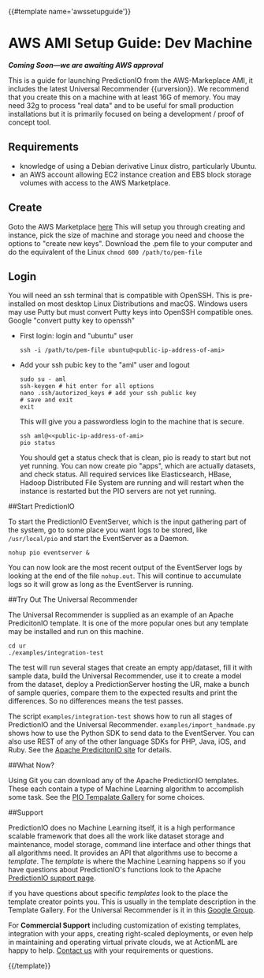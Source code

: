 {{#template name='awssetupguide'}}

# AWS AMI Setup Guide: Dev Machine

***Coming Soon&mdash;we are awaiting AWS approval***

This is a guide for launching PredictionIO from the AWS-Markeplace AMI, it includes the latest Universal Recommender {{urversion}}. We recommend that you create this on a machine with at least 16G of memory. You may need 32g to process "real data" and to be useful for small production installations but it is primarily focused on being a development / proof of concept tool. 

## Requirements

 - knowledge of using a Debian derivative Linux distro, particularly Ubuntu.
 - an AWS account allowing EC2 instance creation and EBS block storage volumes with access to the AWS Marketplace. 

## Create

Goto the AWS Marketplace [here]() This will setup you through creating and instance, pick the size of machine and storage you need and choose the options to "create new keys". Download the .pem file to your computer and do the equivalent of the Linux `chmod 600 /path/to/pem-file`

## Login

You will need an ssh terminal that is compatible with OpenSSH. This is pre-installed on most desktop Linux Distributions and macOS. Windows users may use Putty but must convert Putty keys into OpenSSH compatible ones. Google "convert putty key to openssh"

 - First login: login and "ubuntu" user
   
   `ssh -i /path/to/pem-file ubuntu@<public-ip-address-of-ami>` 

 - Add your ssh pubic key to the "aml" user and logout

   ```
   sudo su - aml
   ssh-keygen # hit enter for all options
   nano .ssh/autorized_keys # add your ssh public key
   # save and exit
   exit
   ```
   
   This will give you a passwordless login to the machine that is secure.
   
   ```
   ssh aml@<<public-ip-address-of-ami>
   pio status
   ```
   
   You should get a status check that is clean, pio is ready to start but not yet running. You can now create pio "apps", which are actually datasets, and check status. All required services like Elasticsearch, HBase, Hadoop Distributed File System are running and will restart when the instance is restarted but the PIO servers are not yet running.

##Start PredictionIO 

To start the PredictionIO EventServer, which is the input gathering part of the system, go to some place you want logs to be stored, like `/usr/local/pio` and start the EventServer as a Daemon.

    nohup pio eventserver &

You can now look are the most recent output of the EventServer logs by looking at the end of the file `nohup.out`. This will continue to accumulate logs so it will grow as long as the EventServer is running.

##Try Out The Universal Recommender

The Universal Recommender is supplied as an example of an Apache PredicitonIO template. It is one of the more popular ones but any template may be installed and run on this machine.

    cd ur
    ./examples/integration-test
    
The test will run several stages that create an empty app/dataset, fill it with sample data, build the Universal Recommender, use it to create a model from the dataset, deploy a PredictionServer hosting the UR, make a bunch of sample queries, compare them to the expected results and print the differences. So no differences means the test passes.

The script `examples/integration-test` shows how to run all stages of PredictionIO and the Universal Recommender. `examples/import_handmade.py` shows how to use the Python SDK to send data to the EventServer. You can also use REST of any of the other language SDKs for PHP, Java, iOS, and Ruby. See the [Apache PredicitonIO site](http://predictionio.incubator.apache.org/) for details.

##What Now?

Using Git you can download any of the Apache PredictionIO templates. These each contain a type of Machine Learning algorithm to accomplish some task. See the [PIO Tempalate Gallery](http://predictionio.incubator.apache.org/gallery/template-gallery/) for some choices.

##Support

PredictionIO does no Machine Learning itself, it is a high performance scalable framework that does all the work like dataset storage and maintenance, model storage, command line interface and other things that all algorithms need. It provides an API that algorithms use to become a *template*. The *template* is where the Machine Learning happens so if you have questions about PredictionIO's functions look to the Apache [PredictionIO support page](http://predictionio.incubator.apache.org/support/).

if you have questions about specific *templates* look to the place the template creator points you. This is usually in the template description in the Template Gallery. For the Universal Recommender is it in this [Google Group](https://groups.google.com/forum/#!forum/actionml-user).

For **Commercial Support** including customization of existing templates, integration with your apps, creating right-scaled deployments, or even help in maintaining and operating virtual private clouds, we at ActionML are happy to help. [Contact us](http://actionml.com#contact) with your requirements or questions.

{{/template}}